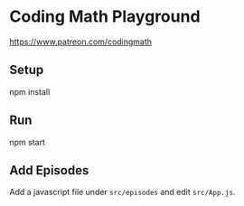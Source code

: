 # Coding Math Playground

https://www.patreon.com/codingmath

## Setup

npm install

## Run

npm start

## Add Episodes

Add a javascript file under ```src/episodes``` and edit ```src/App.js```.
